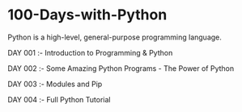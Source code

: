 # 100-Days-with-Python
Python is a high-level, general-purpose programming language.

DAY 001 :- Introduction to Programming & Python

DAY 002 :- Some Amazing Python Programs - The Power of Python

DAY 003 :- Modules and Pip

DAY 004 :- Full Python Tutorial